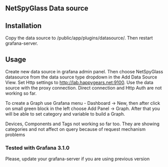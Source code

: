 ## NetSpyGlass Data source 

## Installation

Copy the data source to /public/app/plugins/datasource/. Then restart grafana-server.

## Usage

Create new data source in grafana admin panel. 
Then choose NetSpyGlass datasource from the data source type dropdown in the Add Data Source View.
Set Http settings to http://lab.happygears.net:9100.
Use the data source with the proxy connection. Direct connection and Http Auth are not working so far. 

To create a Graph use Grafana menu - Dashboard -> New, then after click on small green block in the left choose Add Panel -> Graph.
After that you will be able to set category and variable to build a Graph.

Devices, Components and Tags not working so far too. They are showing categories and not affect on query because of request mechanism problems

### Tested with Grafana 3.1.0
Please, update your grafana-server if you are using previous version 